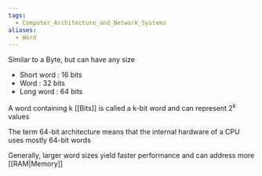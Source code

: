 ```yaml
---
tags:
  - Computer_Architecture_and_Network_Systems
aliases:
  - Word
---
```

Similar to a Byte, but can have any size

- Short word : 16 bits
- Word : 32 bits
- Long word : 64 bits

A word containing k [[Bits]] is called a k-bit word and can represent 2<sup>k</sup> values

The term 64-bit architecture means that the internal hardware of a CPU uses mostly 64-bit words

Generally, larger word sizes yield faster performance and can address more [[RAM|Memory]]